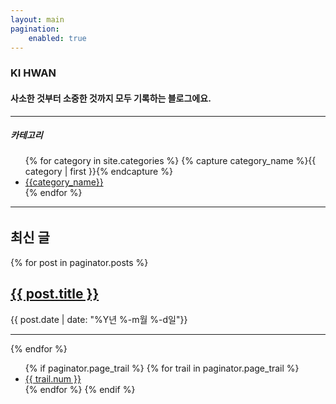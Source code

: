 ```yaml
---
layout: main
pagination:
    enabled: true
---
```



<div class="me">
    <div class="name"><h3>KI HWAN</h3></div>
	<div class="comment"><h4>사소한 것부터 소중한 것까지 모두 기록하는 블로그에요.</h4></div>
</div>
<hr>
<div class="me">
    <div class="name"><h5>카테고리</h5></div>
    <ul>
    {% for category in site.categories %}
    {% capture category_name %}{{ category | first }}{% endcapture %}
    <li class="categories"><a href="/category/{{category_name}}">{{category_name}}</a></li>
    {% endfor %}
    </ul>
</div>
<hr>
<h2 style="margin-top: 2rem;">최신 글</h2>
<!-- Recent Posts -->
{% for post in paginator.posts %}
    <div class="preview-container">
        <div class="post-title">
           <a href="{{ post.url }}"><h2>{{ post.title }}</h2></a>
        </div>
        <div class="post-date">{{ post.date | date: "%Y년 %-m월 %-d일"}}</div>
    </div>
    <hr>    
{% endfor %}


<!-- Pagination links -->
<div class="pagination">
    <ul>
        {% if paginator.page_trail %}
            {% for trail in paginator.page_trail %}
                <li >
                    <a {% if page.url == trail.path %}class="selected"{% endif %} href="{{ trail.path | prepend: site.baseurl }}" title="{{trail.title}}">{{ trail.num }}</a>
                </li>
            {% endfor %}
        {% endif %}
    </ul>
</div>